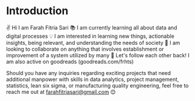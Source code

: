 # Introduction
✌️ Hi I am Farah Fitria Sari
📚 I am currently learning all about data and digital processes
💡 I am interested in learning new things, actionable insights, being relevant, and understanding the needs of society
🤝 I am looking to collaborate on anything that involves establishment or improvement of a system utilized by many
🔗 Let's follow each other back! I am also active on goodreads (goodreads.com/frhts)

Should you have any inquiries regarding exciting projects that need additional manpower with skills in data analytics, project management, statistics, lean six sigma, or manufacturing quality engineering, feel free to reach me out at farahfitriasari@gmail.com 😊
